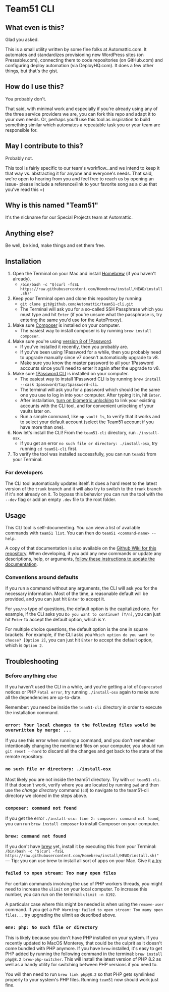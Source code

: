 # Team51 CLI

## What even is this?

Glad you asked.

This is a small utility written by some fine folks at Automattic.com. It automates and standardizes provisioning new WordPress sites (on Pressable.com), connecting them to code repositories (on GitHub.com) and configuring deploy automation (via DeployHQ.com). It does a few other things, but that's the gist.

## How do I use this?

You probably don't.

That said, with minimal work and especially if you're already using any of the three service providers we are, you can fork this repo and adapt it to your own needs. Or, perhaps you'll use this tool as inspiration to build something similar which automates a repeatable task you or your team are responsible for.

## May I contribute to this?

Probably not.

This tool is fairly specific to our team's workflow...and we intend to keep it that way vs. abstracting it for anyone and everyone's needs. That said, we're open to hearing from you and feel free to reach us by opening an issue- please include a reference/link to your favorite song as a clue that you've read this =)

## Why is this named "Team51"

It's the nickname for our Special Projects team at Automattic.

## Anything else?

Be well, be kind, make things and set them free.

## Installation
1. Open the Terminal on your Mac and install [Homebrew](https://brew.sh/) (if you haven't already).
	- `/bin/bash -c "$(curl -fsSL https://raw.githubusercontent.com/Homebrew/install/HEAD/install.sh)"`
1. Keep your Terminal open and clone this repository by running:
	- `git clone git@github.com:Automattic/team51-cli.git`
	- The Terminal will ask you for a so-called SSH Passphrase which you must type and hit `Enter` (if you're unsure what the passphrase is, try entering the same you'd use for the AutoProxxy).
1. Make sure [Composer](https://getcomposer.org/) is installed on your computer.
	- The easiest way to install composer is by running `brew install composer`.
1. Make sure you're using [version 8 of 1Password](https://1password.com/mac/).
	- If you've installed it recently, then you probably are.
	- If you've been using 1Password for a while, then you probably need to upgrade manually since v7 doesn't automatically upgrade to v8.
	- Make sure you know the master password to all your 1Password accounts since you'll need to enter it again after the upgrade to v8.
1. Make sure [1Password CLI](https://developer.1password.com/docs/cli/get-started/) is installed on your computer.
	- The easiest way to install 1Password CLI is by running `brew install --cask 1password/tap/1password-cli`.
	- The terminal will ask you for a password which should be the same one you use to log in into your computer. After typing it in, hit `Enter`.
	- After installation, [turn on biometric unlocking](https://developer.1password.com/docs/cli/get-started/#turn-on-biometric-unlock) to link your existing accounts with the CLI tool, and for convenient unlocking of your vaults later on.
	- Run a simple command, like `op vault ls`, to verify that it works and to select your default account (select the Team51 account if you have more than one).
1. Now let's install the CLI! From the `team51-cli` directory, run `./install-osx`.
	- If you get an error `no such file or directory: ./install-osx`, try running `cd team51-cli` first.
1. To verify the tool was installed successfully, you can run `team51` from your Terminal.

### For developers
The CLI tool automatically updates itself. It does a hard reset to the latest version of the `trunk` branch and it will also try to switch to the `trunk` branch if it's not already on it. To bypass this behavior you can run the tool with the `--dev` flag or add an empty `.dev` file to the root folder.

## Usage
This CLI tool is self-documenting. You can view a list of available commands with `team51 list`.
You can then do `team51 <command-name> --help`.

A copy of that documentation is also available on the [Github Wiki for this repository](https://github.com/a8cteam51/team51-cli/wiki/team51-commands). When developing, if you add any new commands or update any descriptions, help, or arguments, [follow these instructions to update the documentation](https://github.com/a8cteam51/team51-cli/wiki/Updating-the-CLI-command-documentation).

### Conventions around defaults

If you run a command without any arguments, the CLI will ask you for the necessary information. Most of the time, a reasonable default will be provided, and you can just hit `Enter` to accept it.

For `yes/no` type of questions, the default option is the capitalized one. For example, if the CLI asks you `Do you want to continue? [Y/n]`, you can just hit `Enter` to accept the default option, which is `Y`.

For multiple choice questions, the default option is the one in square brackets. For example, if the CLI asks you `Which option do you want to choose? [Option 2]`, you can just hit `Enter` to accept the default option, which is `Option 2`.

## Troubleshooting

### Before anything else
If you haven't used the CLI in a while, and you're getting a lot of `Deprecated` notices or PHP `Fatal error`, try running `./install-osx` again to make sure all the dependencies are up-to-date.

Remember: you need be inside the `team51-cli` directory in order to execute the installation command.

### `error: Your local changes to the following files would be overwritten by merge: ...`
If you see this error when running a command, and you don't remember intentionally changing the mentioned files on your computer, you should run `git reset --hard` to discard all the changes and get back to the state of the remote repository.

### `no such file or directory: ./install-osx`
Most likely you are not inside the team51 directory. Try with `cd team51-cli`. If that doesn't work, verify where you are located by running `pwd` and then use the *change directory* command (`cd`) to navigate to the team51-cli directory we cloned in the steps above.

### `composer: command not found`
If you get the error `./install-osx: line 2: composer: command not found`, you can run `brew install composer` to install Composer on your computer.

### `brew: command not found`
If you don't have [brew](https://brew.sh/) yet, install it by executing this from your Terminal: `/bin/bash -c "$(curl -fsSL https://raw.githubusercontent.com/Homebrew/install/HEAD/install.sh)"` — Tip: you can use brew to install all sort of apps on your Mac. Give it [a try](https://formulae.brew.sh/cask/zoom)

### `failed to open stream: Too many open files`

For certain commands involving the use of PHP workers threads, you might need to increase the `ulimit` on your local computer. To increase this number, you can run on the terminal: `ulimit -n 8192`.

A particular case where this might be needed is when using the `remove-user` command. If you get a `PHP Warning:` `failed to open stream: Too many open files...` try upgrading the ulimit as described above.

### `env: php: No such file or directory`

This is likely because you don't have PHP installed on your system. If you recently updated to MacOS Monterey, that could be the culprit as it doesn't come bundled with PHP anymore. If you have `brew` installed, it's easy to get PHP added by running the following command in the terminal: `brew install php@8.2 brew-php-switcher`. This will install the latest version of PHP 8.2 as well as a handy utility for switching between PHP versions if you need to.

You will then need to run `brew link php@8.2` so that PHP gets symlinked properly to your system's PHP files. Running `team51` now should work just fine.
